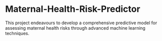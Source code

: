 # Maternal-Health-Risk-Predictor
This project endeavours to  develop a comprehensive predictive model for assessing maternal health risks through  advanced machine learning techniques.
